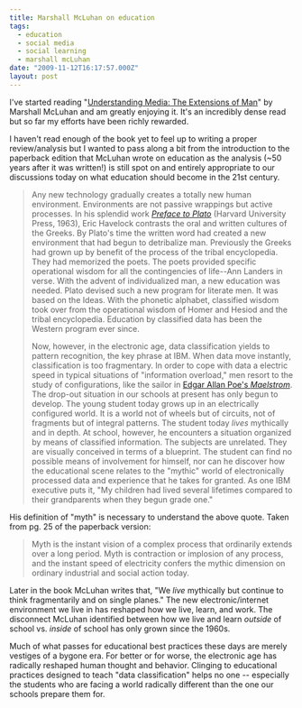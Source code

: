 ```yaml
---
title: Marshall McLuhan on education
tags:
  - education
  - social media
  - social learning
  - marshall mcLuhan
date: "2009-11-12T16:17:57.000Z"
layout: post
---
```


I've started reading "[Understanding Media: The Extensions of Man][0]" by Marshall McLuhan and am greatly enjoying it. It's an incredibly dense read but so far my efforts have been richly rewarded.

I haven't read enough of the book yet to feel up to writing a proper review/analysis but I wanted to pass along a bit from the introduction to the paperback edition that McLuhan wrote on education as the analysis (~50 years after it was written!) is still spot on and entirely appropriate to our discussions today on what education should become in the 21st century.

> Any new technology gradually creates a totally new human environment. Environments are not passive wrappings but active processes. In his splendid work _[Preface to Plato][1]_ (Harvard University Press, 1963), Eric Havelock contrasts the oral and written cultures of the Greeks. By Plato's time the written word had created a new environment that had begun to detribalize man. Previously the Greeks had grown up by benefit of the process of the tribal encyclopedia. They had memorized the poets. The poets provided specific operational wisdom for all the contingencies of life--Ann Landers in verse. With the advent of individualized man, a new education was needed. Plato devised such a new program for literate men. It was based on the Ideas. With the phonetic alphabet, classified wisdom took over from the operational wisdom of Homer and Hesiod and the tribal encyclopedia. Education by classified data has been the Western program ever since.
> 
> Now, however, in the electronic age, data classification yields to pattern recognition, the key phrase at IBM. When data move instantly, classification is too fragmentary. In order to cope with data a electric speed in typical situations of "information overload," men resort to the study of configurations, like the sailor in [Edgar Allan Poe's _Maelstrom_][2]. The drop-out situation in our schools at present has only begun to develop. The young student today grows up in an electrically configured world. It is a world not of wheels but of circuits, not of fragments but of integral patterns. The student today _lives_ mythically and in depth. At school, however, he encounters a situation organized by means of classified information. The subjects are unrelated. They are visually conceived in terms of a blueprint. The student can find no possible means of involvement for himself, nor can he discover how the educational scene relates to the "mythic" world of electronically processed data and experience that he takes for granted. As one IBM executive puts it, "My children had lived several lifetimes compared to their grandparents when they begun grade one."
> 

His definition of "myth" is necessary to understand the above quote. Taken from pg. 25 of the paperback version:

> Myth is the instant vision of a complex process that ordinarily extends over a long period. Myth is contraction or implosion of any process, and the instant speed of electricity confers the mythic dimension on ordinary industrial and social action today.
> 

Later in the book McLuhan writes that, "We _live_ mythically but continue to think fragmentarily and on single planes." The new electronic/internet environment we live in has reshaped how we live, learn, and work. The disconnect McLuhan identified between how we live and learn _outside_ of school vs. _inside_ of school has only grown since the 1960s.

Much of what passes for educational best practices these days are merely vestiges of a bygone era. For better or for worse, the electronic age has radically reshaped human thought and behavior. Clinging to educational practices designed to teach "data classification" helps no one -- especially the students who are facing a world radically different than the one our schools prepare them for.


[0]: http://www.amazon.com/Understanding-Media-Extensions-Marshall-McLuhan/dp/0262631598
[1]: http://www.amazon.com/Preface-Plato-History-Greek-Mind/dp/0674699068
[2]: http://en.wikipedia.org/wiki/A_Descent_into_the_Maelstr%C3%B6m
